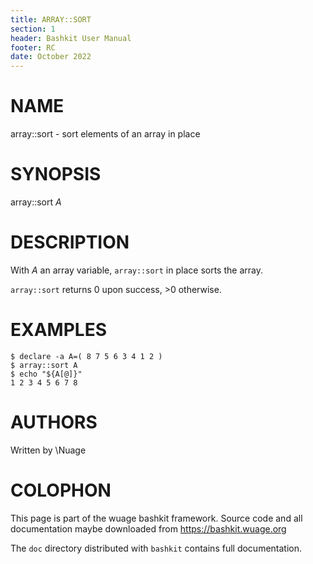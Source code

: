 ```yaml
---
title: ARRAY::SORT
section: 1
header: Bashkit User Manual
footer: RC
date: October 2022
---
```


# NAME

array::sort - sort elements of an array in place

# SYNOPSIS

array::sort *A*

# DESCRIPTION

With *A* an array variable, `array::sort` in place sorts the array.

`array::sort` returns 0 upon success, >0 otherwise.

# EXAMPLES

    $ declare -a A=( 8 7 5 6 3 4 1 2 )
    $ array::sort A
    $ echo "${A[@]}"
    1 2 3 4 5 6 7 8

# AUTHORS
Written by \\Nuage

# COLOPHON
This page is part of the wuage bashkit framework. Source code and all
documentation maybe downloaded from <https://bashkit.wuage.org>

The `doc` directory distributed with `bashkit` contains full documentation.
